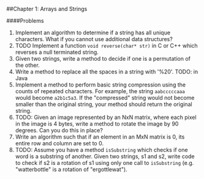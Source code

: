 ##Chapter 1: Arrays and Strings

####Problems

1. Implement an algorithm to determine if a string has all unique characters. What if you cannot use additional data structures?
2. TODO Implement a function `void reverse(char* str)` in C or C++ which reverses a null terminated string.
3. Given two strings, write a method to decide if one is a permutation of the other.
4. Write a method to replace all the spaces in a string with '%20'. TODO: in Java
5. Implement a method to perform basic string compression using the counts of repeated characters. For example, the string `aabcccccaaa` would become `a2b1c5a3`. If the "compressed" string would not become smaller than the original string, your method should return the original string.
6. TODO: Given an image represented by an NxN matrix, where each pixel in the image is 4 bytes, write a method to rotate the image by 90 degrees. Can you do this in place?
7. Write an algorithm such that if an element in an MxN matrix is 0, its entire row and column are set to 0.
8. TODO: Assume you have a method `isSubstring` which checks if one word is a substring of another. Given two strings, s1 and s2, write code to check if s2 is a rotation of s1 using only one call to `isSubstring` (e.g. "watterbottle" is a rotation of "ergottlewat").
